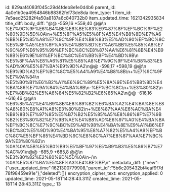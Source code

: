 id: 829aaf4083f045c29d4fdeb8e1e0d4b6
parent_id: 4a0e1b0ea4954846b88362fef73de8da
item_type: 1
item_id: 7e5aed25282f4a50a8187a6c840732b0
item_updated_time: 1621342935834
title_diff: 
body_diff: "@@ -559,16 +559,40 @@\\n %E7%9C%9F%E6%B4%BE%E8%BE%83%E9%87%8F%EF%BC%9F%E2%80%9D%5D%0A\\n+%E5%8F%A5%E5%8F%A5%E4%B8%8D%E7%A6%BB%E5%85%A8%E7%9C%9F%E4%B8%83%E5%AD%90%EF%BC%8C%E5%8F%A5%E5%8F%A5%E4%B8%8D%E7%A6%BB%E5%85%A8%E7%9C%9F%E6%95%99%EF%BC%8C%E8%87%AA%E6%81%8B%E4%B9%8B%E6%9E%81%EF%BC%8C%E4%BB%BF%E4%BD%9B\\n %E5%8F%AA%E8%A6%81%E5%85%A8%E7%9C%9F%E4%B8%83%E5%AD%90%E5%87%BA%E9%9D%A2\\n@@ -598,17 +598,19 @@\\n %E9%9D%A2%EF%BC%8C%E5%A4%A9%E4%B8%8B\\n+%E7%9C%9F%E7%9A%84\\n %E5%B0%B1%E6%B2%A1%E6%9C%89%E5%8A%9E%E4%B8%8D%E4%BA%86%E7%9A%84%E4%BA%8B\\n-%EF%BC%8C\\n+%E3%80%82\\n %E7%8B%82%E5%A6%84%E5%82%B2%E6%85%A2\\n@@ -616,16 +616,46 @@\\n %E6%85%A2%E4%B9%8B%E8%89%B2%E6%BA%A2%E4%BA%8E%E8%A8%80%E8%A1%A8%E3%80%82\\n+%E8%87%AA%E6%AC%BA%E4%B9%8B%E7%97%85%E5%B7%B2%E5%85%A5%E8%86%8F%E7%9B%B2%E3%80%82%E7%9B%AE%E4%B8%AD%E6%97%A0%E4%BA%BA%EF%BC%8C%E7%9C%BC%E9%AB%98%E4%BA%8E%E9%A1%B6%EF%BC%8C%E5%9D%90%E4%BA%95%E8%A7%82%E5%A4%A9%EF%BC%8C%E5%BF%85%E4%BD%9C%E8%8C%A7%E8%87%AA%E7%BC%9A%E3%80%82\\n %0A%0A%5B%E5%B0%B9%E5%BF%97%E5%B9%B3%E5%86%B7%E7%AC%91\\n@@ -685,9 +685,8 @@\\n %E3%80%82%E2%80%9D%5D%0A\\n-/\\n %0A%E5%87%BA%E5%8F%A3%E4%BE%BF\\n"
metadata_diff: {"new":{"user_updated_time":1621300779908,"parent_id":"5b6c205432bf4eaf9f7d78f98459e91e"},"deleted":[]}
encryption_cipher_text: 
encryption_applied: 0
updated_time: 2021-05-18T14:28:43.311Z
created_time: 2021-05-18T14:28:43.311Z
type_: 13